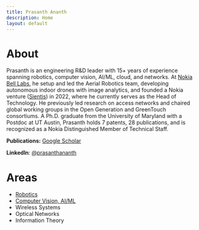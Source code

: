 ```yaml
---
title: Prasanth Ananth
description: Home 
layout: default
---
```


# About
Prasanth is an engineering R&D leader with 15+ years of experience spanning robotics, computer vision, AI/ML, cloud, and networks. At [Nokia Bell Labs](https://www.nokia.com/bell-labs/), he setup and led the Aerial Robotics team, developing autonomous indoor drones with image analytics, and founded a Nokia venture ([Sientis](https://www.sientis.ai/)) in 2022, where he currently serves as the Head of Technology. He previously led research on access networks and chaired global working groups in the Open Generation and GreenTouch consortiums. A Ph.D. graduate from the University of Maryland with a Postdoc at UT Austin, Prasanth holds 7 patents, 28 publications, and is recognized as a Nokia Distinguished Member of Technical Staff.

**Publications:** [Google Scholar](https://scholar.google.com/citations?user=6hXAdwwAAAAJ&hl=en)

**LinkedIn**: [@prasanthananth](https://www.linkedin.com/in/prasanthananth/)

# Areas
- [Robotics](robotics.md)
- [Computer Vision, AI/ML](cv-ai-ml.md)
- Wireless Systems
- Optical Networks
- Information Theory
